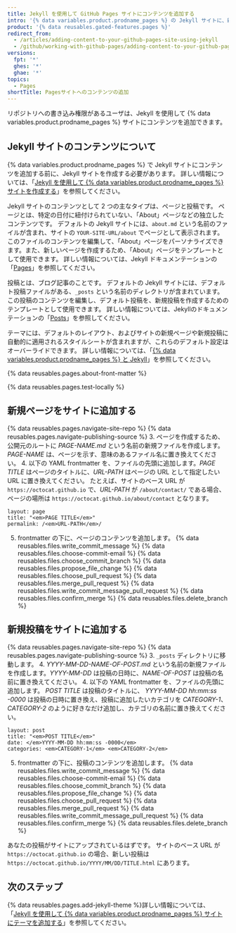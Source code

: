 ```yaml
---
title: Jekyll を使用して GitHub Pages サイトにコンテンツを追加する
intro: '{% data variables.product.prodname_pages %} の Jekyll サイトに、新規ページや投稿を追加できます。'
product: '{% data reusables.gated-features.pages %}'
redirect_from:
  - /articles/adding-content-to-your-github-pages-site-using-jekyll
  - /github/working-with-github-pages/adding-content-to-your-github-pages-site-using-jekyll
versions:
  fpt: '*'
  ghes: '*'
  ghae: '*'
topics:
  - Pages
shortTitle: Pagesサイトへのコンテンツの追加
---
```


リポジトリへの書き込み権限があるユーザは、Jekyll を使用して {% data variables.product.prodname_pages %} サイトにコンテンツを追加できます。

## Jekyll サイトのコンテンツについて

{% data variables.product.prodname_pages %} で Jekyll サイトにコンテンツを追加する前に、Jekyll サイトを作成する必要があります。 詳しい情報については、「[Jekyll を使用して {% data variables.product.prodname_pages %} サイトを作成する](/articles/creating-a-github-pages-site-with-jekyll)」を参照してください。

Jekyll サイトのコンテンツとして 2 つの主なタイプは、ページと投稿です。 ページとは、特定の日付に紐付けられていない、「About」ページなどの独立したコンテンツです。 デフォルトの Jekyll サイトには、`about.md` という名前のファイルが含まれ、サイトの `YOUR-SITE-URL/about` でページとして表示されます。 このファイルのコンテンツを編集して、「About」ページをパーソナライズできます。また、新しいページを作成するため、「About」ページをテンプレートとして使用できます。 詳しい情報については、Jekyll ドキュメンテーションの「[Pages](https://jekyllrb.com/docs/pages/)」を参照してください。

投稿とは、ブログ記事のことです。 デフォルトの Jekyll サイトには、デフォルト投稿ファイルがある、`_posts` という名前のディレクトリが含まれています。 この投稿のコンテンツを編集し、デフォルト投稿を、新規投稿を作成するためのテンプレートとして使用できます。 詳しい情報については、Jekyllのドキュメンテーションの「[Posts](https://jekyllrb.com/docs/posts/)」を参照してください。

テーマには、デフォルトのレイアウト、およびサイトの新規ページや新規投稿に自動的に適用されるスタイルシートが含まれますが、これらのデフォルト設定はオーバーライドできます。 詳しい情報については、「[{% data variables.product.prodname_pages %} と Jekyll](/articles/about-github-pages-and-jekyll#themes)」を参照してください。

{% data reusables.pages.about-front-matter %}

{% data reusables.pages.test-locally %}

## 新規ページをサイトに追加する

{% data reusables.pages.navigate-site-repo %}
{% data reusables.pages.navigate-publishing-source %}
3. ページを作成するため、公開元のルートに _PAGE-NAME.md_ という名前の新規ファイルを作成します。_PAGE-NAME_ は、ページを示す、意味のあるファイル名に置き換えてください。
4. 以下の YAML frontmatter を、ファイルの先頭に追加します。_PAGE TITLE_ はページのタイトルに、_URL-PATH_ はページの URL として指定したい URL に置き換えてください。 たとえば、サイトのベース URL が `https://octocat.github.io` で、_URL-PATH_ が `/about/contact/` である場合、ページの場所は `https://octocat.github.io/about/contact` となります。
  ```shell
  layout: page
  title: "<em>PAGE TITLE</em>"
  permalink: /<em>URL-PATH</em>/
  ```
5. frontmatter の下に、ページのコンテンツを追加します。
{% data reusables.files.write_commit_message %}
{% data reusables.files.choose-commit-email %}
{% data reusables.files.choose_commit_branch %}
{% data reusables.files.propose_file_change %}
{% data reusables.files.choose_pull_request %}
{% data reusables.files.merge_pull_request %}
{% data reusables.files.write_commit_message_pull_request %}
{% data reusables.files.confirm_merge %}
{% data reusables.files.delete_branch %}

## 新規投稿をサイトに追加する

{% data reusables.pages.navigate-site-repo %}
{% data reusables.pages.navigate-publishing-source %}
3. `_posts` ディレクトリに移動します。
4. _YYYY-MM-DD-NAME-OF-POST.md_ という名前の新規ファイルを作成します。_YYYY-MM-DD_ は投稿の日時に、_NAME-OF-POST_ は投稿の名前に置き換えてください。
4. 以下の YAML frontmatter を、ファイルの先頭に追加します。 _POST TITLE_ は投稿のタイトルに、 _YYYY-MM-DD hh:mm:ss -0000_ は投稿の日時に置き換え、投稿に追加したいカテゴリを _CATEGORY-1_、_CATEGORY-2_ のように好きなだけ追加し、カテゴリの名前に置き換えてください。
  ```shell
  layout: post
  title: "<em>POST TITLE</em>"
  date: </em>YYYY-MM-DD hh:mm:ss -0000</em>
  categories: <em>CATEGORY-1</em> <em>CATEGORY-2</em>
  ```
5. frontmatter の下に、投稿のコンテンツを追加します。
{% data reusables.files.write_commit_message %}
{% data reusables.files.choose-commit-email %}
{% data reusables.files.choose_commit_branch %}
{% data reusables.files.propose_file_change %}
{% data reusables.files.choose_pull_request %}
{% data reusables.files.merge_pull_request %}
{% data reusables.files.write_commit_message_pull_request %}
{% data reusables.files.confirm_merge %}
{% data reusables.files.delete_branch %}

あなたの投稿がサイトにアップされているはずです。 サイトのベース URL が `https://octocat.github.io` の場合、新しい投稿は `https://octocat.github.io/YYYY/MM/DD/TITLE.html` にあります。

## 次のステップ

{% data reusables.pages.add-jekyll-theme %}詳しい情報については、「[Jekyll を使用して {% data variables.product.prodname_pages %} サイトにテーマを追加する](/articles/adding-a-theme-to-your-github-pages-site-using-jekyll)」を参照してください。
